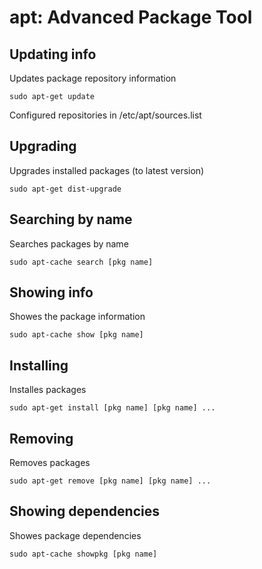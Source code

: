 # apt: Advanced Package Tool

## Updating info
Updates package repository information
~~~
sudo apt-get update
~~~
Configured repositories in /etc/apt/sources.list

## Upgrading
Upgrades installed packages (to latest version)
~~~
sudo apt-get dist-upgrade
~~~

## Searching by name
Searches packages by name
~~~
sudo apt-cache search [pkg name]
~~~

## Showing info
Showes the package information
~~~
sudo apt-cache show [pkg name]
~~~

## Installing
Installes packages
~~~
sudo apt-get install [pkg name] [pkg name] ...
~~~

## Removing
Removes packages
~~~
sudo apt-get remove [pkg name] [pkg name] ...
~~~

## Showing dependencies
Showes package dependencies
~~~
sudo apt-cache showpkg [pkg name]
~~~
